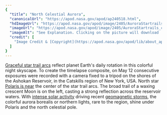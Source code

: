 ```yaml
---
{
  "title": "North Celestial Aurora",
  "canonicalUrl": "https://apod.nasa.gov/apod/ap240518.html",
  "hdImageUrl": "https://apod.nasa.gov/apod/image/2405/AuroraStartrails_chiragupreti.jpg",
  "imageUrl": "https://apod.nasa.gov/apod/image/2405/AuroraStartrails_chiragupreti1024.jpg",
  "imageAlt": "See Explanation. Clicking on the picture will download  the highest resolution version available.",
  "credit": [
    "Image Credit & [Copyright](https://apod.nasa.gov/apod/lib/about_apod.html#srapply): [Chirag Upreti](https://www.instagram.com/chiragupreti/)"
  ]
}
---
```


[Graceful star trail arcs](https://apod.nasa.gov/apod/ap220728.html) reflect planet Earth's daily rotation in this colorful night skyscape. To create the timelapse composite, on May 12 consecutive exposures were recorded with a camera fixed to a tripod on the shores of the Ashokan Reservoir, in the Catskills region of New York, USA. North star [Polaris is near](https://apod.nasa.gov/apod/ap110514.html) the center of the star trail arcs. The broad trail of a waxing crescent Moon is on the left, casting a strong reflection across the reservoir waters. With [intense solar activity](https://science.nasa.gov/science-research/heliophysics/how-nasa-tracked-the-most-intense-solar-storm-in-decades/) driving recent [geomagnetic storms](https://spaceweather.com/), the colorful aurora borealis or northern lights, rare to the region, shine under Polaris and the north celestial pole.
